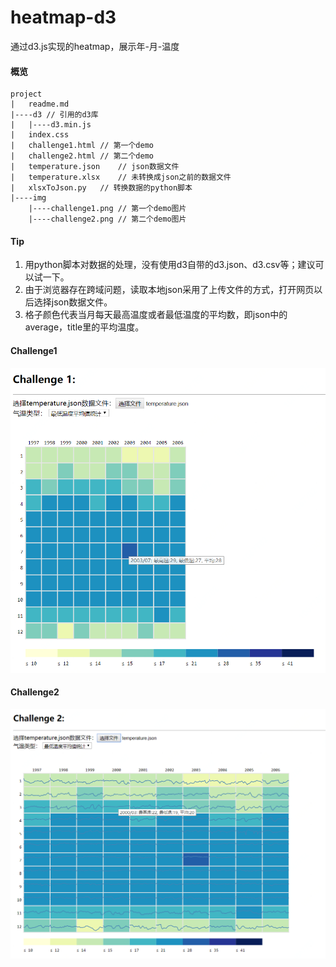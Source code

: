 # heatmap-d3
通过d3.js实现的heatmap，展示年-月-温度

#### 概览

```
project
|	readme.md
|----d3	// 引用的d3库
|	|----d3.min.js
|	index.css
|	challenge1.html	// 第一个demo
|	challenge2.html	// 第二个demo
|	temperature.json	// json数据文件
|	temperature.xlsx	// 未转换成json之前的数据文件
|	xlsxToJson.py	// 转换数据的python脚本
|----img
	|----challenge1.png	// 第一个demo图片
	|----challenge2.png	// 第二个demo图片
```

#### Tip

1. 用python脚本对数据的处理，没有使用d3自带的d3.json、d3.csv等；建议可以试一下。
2. 由于浏览器存在跨域问题，读取本地json采用了上传文件的方式，打开网页以后选择json数据文件。
3. 格子颜色代表当月每天最高温度或者最低温度的平均数，即json中的average，title里的平均温度。

#### Challenge1

![image](https://github.com/awefeng/heatmap-d3/blob/master/img/challenge1.png)

#### Challenge2

![image](https://github.com/awefeng/heatmap-d3/blob/master/img/challenge2.png)
